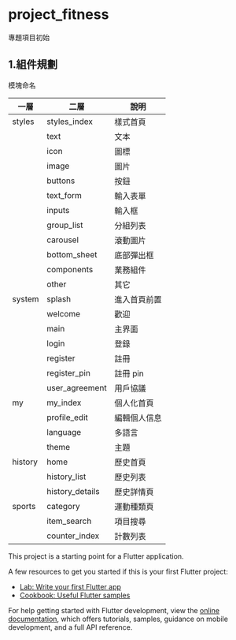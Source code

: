 # project_fitness

專題項目初始

## 1.組件規劃

模塊命名

| 一層   | 二層             | 說明         |
| ------| ----------------| ------------|
| styles | styles_index     | 樣式首頁     |
|        | text             | 文本         |
|        | icon             | 圖標         |
|        | image            | 圖片         |
|        | buttons          | 按鈕         |
|        | text_form        | 輸入表單     |
|        | inputs           | 輸入框       |
|        | group_list       | 分組列表     |
|        | carousel         | 滾動圖片     |
|        | bottom_sheet     | 底部彈出框   |
|        | components       | 業務組件     |
|        | other            | 其它         |
| system | splash           | 進入首頁前置  |
|        | welcome          | 歡迎         |
|        | main             | 主界面       |
|        | login            | 登錄         |
|        | register         | 註冊         |
|        | register_pin     | 註冊 pin     |
|        | user_agreement   | 用戶協議     |
| my     | my_index         | 個人化首頁   |
|        | profile_edit     | 編輯個人信息 |
|        | language         | 多語言      |
|        | theme            | 主題        |
| history| home             | 歷史首頁     |
|        | history_list     | 歷史列表     |
|        | history_details  | 歷史詳情頁   |
| sports | category         | 運動種類頁   |
|        | item_search      | 項目搜尋      |
|        | counter_index     | 計數列表     |


This project is a starting point for a Flutter application.

A few resources to get you started if this is your first Flutter project:

- [Lab: Write your first Flutter app](https://docs.flutter.dev/get-started/codelab)
- [Cookbook: Useful Flutter samples](https://docs.flutter.dev/cookbook)

For help getting started with Flutter development, view the
[online documentation](https://docs.flutter.dev/), which offers tutorials,
samples, guidance on mobile development, and a full API reference.
